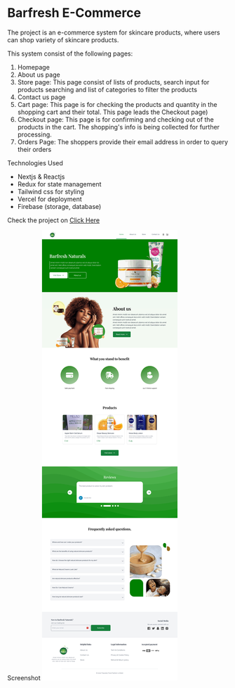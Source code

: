 
# Barfresh E-Commerce

The project is an e-commerce system for skincare products, where users can shop variety of skincare products.

This system consist of the following pages:

1. Homepage
2. About us page
3. Store page: This page consist of lists of products, search input for products searching and list of categories to filter the products
4. Contact us page
5. Cart page: This page is for checking the products and quantity in the shopping cart and their total. This page leads the Checkout page)
6. Checkout page: This page is for confirming and checking out of the products in the cart. The shopping's info is being collected for further processing.
7. Orders Page: The shoppers provide their email address in order to query their orders

Technologies Used

+ Nextjs & Reactjs
+ Redux for state management
+ Tailwind css for styling
+ Vercel for deployment
+ Firebase (storage, database)

Check the project on [Click Here](https://barfresh.vercel.app)

Screenshot
![screencapture](/assets/screencapture.png)